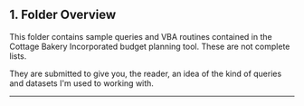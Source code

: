 ## 1. Folder Overview

This folder contains sample queries and VBA routines contained in the Cottage Bakery Incorporated budget planning tool.  These are not complete lists.  

They are submitted to give you, the reader, an idea of the kind of queries and datasets I'm used to working with.

---
